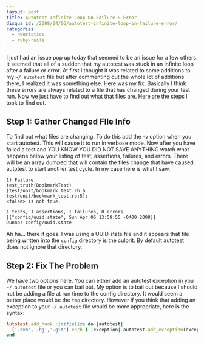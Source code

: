 ```yaml
--- 
layout: post
title: Autotest Infinite Loop On Failure & Error
disqus_id: /2008/04/06/autotest-infinite-loop-on-failure-error/
categories: 
  - heuristics
  - ruby-rails
---
```



<p>
  I just had an issue pop up today that seemed to be an issue for a few others. It seemed that all of a sudden that my autotest was stuck in an infinite loop after a failure or error. At first I thought it was related to some additions to my <code>~/.autotest</code> file but after commenting out the whole lot of additions there, I realized it was something else. Here was my fix. Basically I think these errors are always related to a file that has changed during your test run. Now we just have to find out what that files are. Here are the steps I took to find out.
</p>


<h2>Step 1: Gather Changed FIle Info</h2>

<p>
  To find out what files are changing. To do this add the -v option when you start autotest. This will cause it to run in verbose mode. Now after you have failed a test and YOU KNOW YOU DID NOT SAVE ANYTHING watch what happens below your listing of test, assertions, failures, and errors. There will be an array dumped that will contain the files change that have caused autotest to start another test cycle. In my case here is what I saw.
</p>

```text
1) Failure:
test_truth(BookmarkTest)
[test/unit/bookmark_test.rb:6
test/unit/bookmark_test.rb:5]:
<false> is not true.

1 tests, 1 assertions, 1 failures, 0 errors
[["config/uuid.state", Sun Apr 06 13:58:55 -0400 2008]]
Dunno! config/uuid.state
```

<p>
  Ah ha... there it goes. I was using a UUID state file and it appears that file being written into the <code>config</code> directory is the culprit. By default autotest does not ignore that directory.
</p>


<h2>Step 2: Fix The Problem</h2>

<p>
  We have two options here. You can either add an autotest exception in you <code>~/.autotest</code> file or you can bail out. My option is to bail out because I should not be adding a file at run time to the config directory. It would seem a better place would be the <code>tmp</code> directory. However if you think that adding an exception to your <code>~/.autotest</code> file would be more appropriate, here is the syntax:
</p>

```ruby
Autotest.add_hook :initialize do |autotest|
  ['.svn','.hg','.git'].each { |exception| autotest.add_exception(exception) }
end
```











